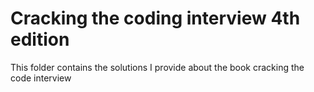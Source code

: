 # Cracking the coding interview 4th edition
This folder contains the solutions I provide about the book cracking the code interview
